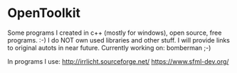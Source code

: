 # OpenToolkit
Some programs I created in c++ (mostly for windows), open source, free programs. :-)
I do NOT own used libraries and other stuff. I will provide links to original autots in near future.
Currently working on: bomberman ;-)



In programs I use:
http://irrlicht.sourceforge.net/
https://www.sfml-dev.org/

